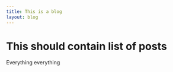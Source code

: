```yaml
---
title: This is a blog
layout: blog
---
```


# This should contain list of posts

Everything everything
